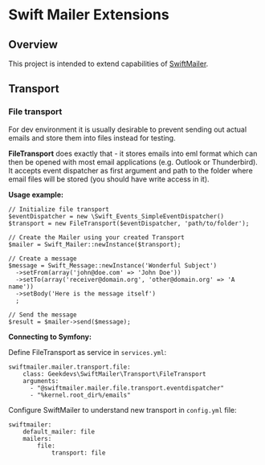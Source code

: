 # Swift Mailer Extensions

## Overview

This project is intended to extend capabilities of [SwiftMailer](https://github.com/swiftmailer/swiftmailer).

## Transport

### File transport

For dev environment it is usually desirable to prevent sending out actual emails and store them into files instead for testing.

**FileTransport** does exactly that - it stores emails into eml format which can then be opened with most email applications (e.g. Outlook or Thunderbird). It accepts event dispatcher as first argument and path to the folder where email files will be stored (you should have write access in it).

**Usage example:**

```
// Initialize file transport
$eventDispatcher = new \Swift_Events_SimpleEventDispatcher()
$transport = new FileTransport($eventDispatcher, 'path/to/folder');

// Create the Mailer using your created Transport
$mailer = Swift_Mailer::newInstance($transport);

// Create a message
$message = Swift_Message::newInstance('Wonderful Subject')
  ->setFrom(array('john@doe.com' => 'John Doe'))
  ->setTo(array('receiver@domain.org', 'other@domain.org' => 'A name'))
  ->setBody('Here is the message itself')
  ;

// Send the message
$result = $mailer->send($message);
```

**Connecting to Symfony:**

Define FileTransport as service in `services.yml`:

```
swiftmailer.mailer.transport.file:
    class: Geekdevs\SwiftMailer\Transport\FileTransport
    arguments:
      - "@swiftmailer.mailer.file.transport.eventdispatcher"
      - "%kernel.root_dir%/emails"      
```

Configure SwiftMailer to understand new transport in `config.yml` file:
 
```         
swiftmailer:
    default_mailer: file
    mailers:
        file:
            transport: file
```
